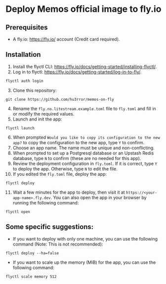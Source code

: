 # Deploy Memos official image to fly.io

## Prerequisites

* A fly.io: https://fly.io/ account (Credit card required).

## Installation

1. Install the flyctl CLI: https://fly.io/docs/getting-started/installing-flyctl/.
2. Log in to flyctl: https://fly.io/docs/getting-started/log-in-to-fly/.

```sh
flyctl auth login
```

3. Clone this repository:

```shell
git clone https://github.com/hu3rror/memos-on-fly
```

4. Rename the `fly.no.litestream.example.toml` file to `fly.toml` and fill in or modify the required values.
5. Launch and init the app:

```shell
flyctl launch
```

6. When prompted `Would you like to copy its configuration to the new app?` to copy the configuration to the new app, type `Y` to confirm.
7. Choose an app name. The name must be unique and non-conflicting.
8. When prompted to set up a Postgresql database or an Upstash Redis database, type `N` to confirm (these are no needed for this app).
9. Review the deployment configuration in `fly.toml`. If it is correct, type `Y` to deploy the app. Otherwise, type `N` to edit the file.
10. If you edited the `fly.toml` file, deploy the app:

```shell
flyctl deploy
```

11. Wait a few minutes for the app to deploy, then visit it at `https://<your-app-name>.fly.dev`. You can also open the app in your browser by running the following command:

```shell
flyctl open
```

## Some specific suggestions:

- If you want to deploy with only one machine, you can use the following command (Note: This is not recommended):

```shell
flyctl deploy --ha=false
```

- If you want to scale up the memory (MiB) for the app, you can use the following command:
```shell
flyctl scale memory 512
```